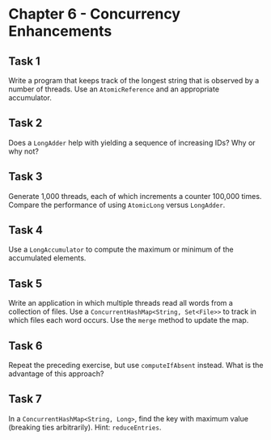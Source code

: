 # Chapter 6 - Concurrency Enhancements

## Task 1
Write a program that keeps track of the longest string that is observed by a number of threads. Use an 
`AtomicReference` and an appropriate accumulator.

## Task 2
Does a `LongAdder` help with yielding a sequence of increasing IDs? Why or why not?

## Task 3
Generate 1,000 threads, each of which increments a counter 100,000 times. Compare the performance of using `AtomicLong` 
versus `LongAdder`.

## Task 4
Use a `LongAccumulator` to compute the maximum or minimum of the accumulated elements.

## Task 5
Write an application in which multiple threads read all words from a collection of files. Use a 
`ConcurrentHashMap<String, Set<File>>` to track in which files each word occurs. Use the `merge` method to update the 
map.

## Task 6
Repeat the preceding exercise, but use `computeIfAbsent` instead. What is the advantage of this approach?

## Task 7
In a `ConcurrentHashMap<String, Long>`, find the key with maximum value (breaking ties arbitrarily). Hint: 
`reduceEntries`.